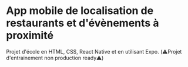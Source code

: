 # App mobile de localisation de restaurants et d'évènements à proximité
Projet d'école en HTML, CSS, React Native et en utilisant Expo.
(⚠️Projet d'entrainement non production ready⚠️)
